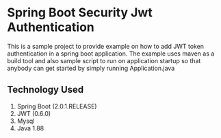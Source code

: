 # Spring Boot Security Jwt Authentication

This is a sample project to provide example on how to add JWT token authentication in a spring boot application.
The example uses maven as a build tool and also sample script to run on application startup so that anybody can get started by simply running Application.java

## Technology Used

 1. Spring Boot (2.0.1.RELEASE)
 2.  JWT (0.6.0)
 3.  Mysql
 4. Java 1.88